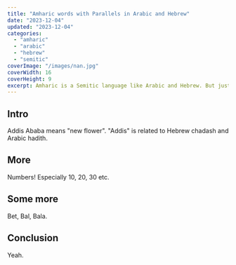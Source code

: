 ```yaml
---
title: "Amharic words with Parallels in Arabic and Hebrew"
date: "2023-12-04"
updated: "2023-12-04"
categories: 
  - "amharic"
  - "arabic"
  - "hebrew"
  - "semitic"
coverImage: "/images/nan.jpg"
coverWidth: 16
coverHeight: 9
excerpt: Amharic is a Semitic language like Arabic and Hebrew. But just how similar is it to them?
---
```


## Intro

Addis Ababa means "new flower". "Addis" is related to Hebrew chadash and Arabic hadith.

## More

Numbers! Especially 10, 20, 30 etc.

## Some more

Bet, Bal, Bala.

## Conclusion

Yeah.

